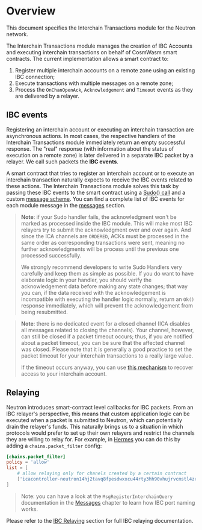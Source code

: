 # Overview

This document specifies the Interchain Transactions module for the Neutron network.

The Interchain Transactions module manages the creation of IBC Accounts and executing interchain transactions on behalf of CosmWasm smart contracts. The current implementation allows a smart contract to:

1. Register multiple interchain accounts on a remote zone using an existing IBC connection;
2. Execute transactions with multiple messages on a remote zone;
3. Process the `OnChanOpenAck`, `Acknowledgement` and `Timeout` events as they are delivered by a relayer.

## IBC events

Registering an interchain account or executing an interchain transaction are asynchronous actions. In most cases, the respective handlers of the Interchain Transactions module immediately return an empty successful response. The "real" response (with information about the status of execution on a remote zone) is later delivered in a separate IBC packet by a relayer. We call such packets the **IBC events**.

A smart contract that tries to register an interchain account or to execute an interchain transaction naturally expects to receive the IBC events related to these actions. The Interchain Transactions module solves this task by passing these IBC events to the smart contract using a [Sudo() call](https://github.com/CosmWasm/wasmd/blob/288609255ad92dfe5c54eae572fe7d6010e712eb/x/wasm/keeper/keeper.go#L453) and a custom [message scheme](https://github.com/neutron-org/neutron/blob/master/internal/sudo/sudo.go). You can find a complete list of IBC events for each module message in the [messages](./messages) section.

> **Note**: if your Sudo handler fails, the acknowledgment won't be marked as processed inside the IBC module. This will make most IBC relayers try to submit the acknowledgment over and over again. And since the ICA channels are `ORDERED`, ACKs must be processed in the same order as corresponding transactions were sent, meaning no further acknowledgments will be process until the previous one processed successfully.
>
> We strongly recommend developers to write Sudo Handlers very carefully and keep them as simple as possible. If you do want to have elaborate logic in your handler, you should verify the acknowledgement data before making any state changes; that way you can, if the data received with the acknowledgement is incompatible with executing the handler logic normally, return an `Ok()` response immediately, which will prevent the acknowledgement from being resubmitted.

> **Note**: there is no dedicated event for a closed channel (ICA disables all messages related to closing the channels). Your channel, however, can still be closed if a packet timeout occurs; thus, if you are notified about a packet timeout, you can be sure that the affected channel was closed. Please note that it is generally a good practice to set the packet timeout for your interchain transactions to a really large value.
> 
>  If the timeout occurs anyway, you can use [this mechanism](TODO_LINK) to recover access to your interchain account. 

## Relaying

Neutron introduces smart-contract level callbacks for IBC packets. From an IBC relayer's perspective, this means that custom application logic can be executed when a packet is submitted to Neutron, which can potentially drain the relayer's funds. This naturally brings us to a situation in which protocols would prefer to set up their own relayers and restrict the channels they are willing to relay for. For example, in [Hermes](https://github.com/informalsystems/ibc-rs) you can do this by adding a `chains.packet_filter` config:

```toml
[chains.packet_filter]
policy = 'allow'
list = [
    # allow relaying only for chanels created by a certain contract  
    ['icacontroller-neutron14hj2tavq8fpesdwxxcu44rty3hh90vhujrvcmstl4zr3txmfvw9s5c2epq*', '*'],
]
```

> Note: you can have a look at the `MsgRegisterInterchainQuery` documentation in the [Messages](./messages.md) chapter to learn how IBC port naming works.

Please refer to the [IBC Relaying](../../relaying/ibc-relayer-guide.md) section for full IBC relaying documentation.
